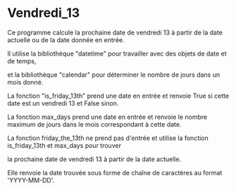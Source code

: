 # Vendredi_13

Ce programme calcule la prochaine date de vendredi 13 à partir de la date actuelle ou de la date donnée en entrée.

Il utilise la bibliothèque "datetime" pour travailler avec des objets de date et de temps, 

et la bibliothèque "calendar" pour déterminer le nombre de jours dans un mois donné.

La fonction "is_friday_13th" prend une date en entrée et renvoie True si cette date est un vendredi 13 et False sinon.

La fonction max_days prend une date en entrée et renvoie le nombre maximum de jours dans le mois correspondant à cette date.

La fonction friday_the_13th ne prend pas d'entrée et utilise la fonction is_friday_13th et max_days pour trouver

la prochaine date de vendredi 13 à partir de la date actuelle. 

Elle renvoie la date trouvée sous forme de chaîne de caractères au format 'YYYY-MM-DD'.
